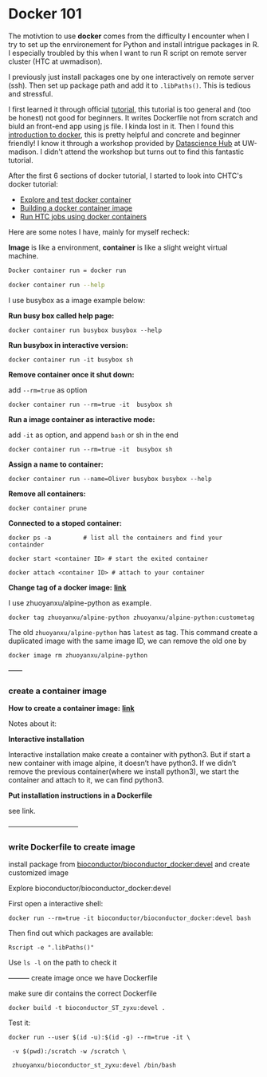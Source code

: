 # Docker 101

The motivtion to use __docker__ comes from the difficulty I encounter when I try to set up the enrvironement for Python and install intrigue packages in R. I especially troubled by this when I want to run R script on remote server cluster (HTC at uwmadison). 



I previously just install packages one by one interactively on remote server (ssh). Then set up package path and add it to `.libPaths()`. This is tedious and stressful.



I first learned it through official [tutorial](https://docs.docker.com/get-started/), this tutorial is too general and (too be honest) not good for beginners. It writes Dockerfile not from scratch and biuld an front-end app using js file. I kinda lost in it. Then I found this [introduction to docker](https://carpentries-incubator.github.io/docker-introduction/), this is pretty helpful and concrete and beginner friendly! I know it through a workshop provided by [Datascience Hub](https://datascience.wisc.edu/hub/) at UW-madison. I didn't attend the workshop but turns out to find this fantastic tutorial.

After the first 6 sections of docker tutorial, I started to look into CHTC's docker tutorial: 
 - [Explore and test docker container](https://chtc.cs.wisc.edu/uw-research-computing/docker-test.html)
 - [Building a docker container image](https://chtc.cs.wisc.edu/uw-research-computing/docker-build.html)
 - [Run HTC jobs using docker containers](https://chtc.cs.wisc.edu/uw-research-computing/docker-jobs.html)

Here are some notes I have, mainly for myself recheck:

__Image__ is like a environment, __container__ is like a slight weight virtual machine.



```bash
Docker container run = docker run

docker container run --help
```



I use busybox as a image example below:

**Run busy box called help page:**

```
docker container run busybox busybox --help    
```



**Run busybox in interactive version:**

```
docker container run -it busybox sh
```



**Remove container once it shut down:**

add `--rm=true` as option

```
docker container run --rm=true -it  busybox sh
```

 

**Run a image container as interactive mode:**

add `-it` as option, and append `bash` or sh in the end

```
docker container run --rm=true -it  busybox sh
```



**Assign a name to container:**

```
docker container run --name=Oliver busybox busybox --help
```



**Remove all containers:**

```
docker container prune
```



**Connected to a stoped container:**

```
docker ps -a         # list all the containers and find your containder

docker start <container ID> # start the exited container 

docker attach <container ID> # attach to your container
```







**Change tag of a docker image:** [**link**](https://stackoverflow.com/questions/25211198/docker-how-to-change-repository-name-or-rename-image)

I use zhuoyanxu/alpine-python as example. 

```
docker tag zhuoyanxu/alpine-python zhuoyanxu/alpine-python:custometag
```



The old `zhuoyanxu/alpine-python` has `latest` as tag. This command create a duplicated image with the same image ID, we can remove the old one by 

```
docker image rm zhuoyanxu/alpine-python     
```

——

### create a container image

**How to create a container image:** [**link**](https://carpentries-incubator.github.io/docker-introduction/creating-container-images/index.html)

Notes about it:

**Interactive installation** 

Interactive installation make create a container with python3. But if start a new container with image alpine, it doesn’t have python3. If we didn’t remove the previous container(where we install python3), we start the container and attach to it, we can find python3.



**Put installation instructions in a Dockerfile**

see link.



——————————

### write Dockerfile to create image

install package from [bioconductor/bioconductor_docker:devel](https://hub.docker.com/r/bioconductor/bioconductor_docker) and create customized image

Explore bioconductor/bioconductor_docker:devel

First open a interactive shell:

```
docker run --rm=true -it bioconductor/bioconductor_docker:devel bash
```

Then find out which packages are available:

```
Rscript -e ".libPaths()"
```

Use `ls -l` on the path to check it



——— create image once we have Dockerfile

make sure dir contains the correct Dockerfile

```
docker build -t bioconductor_ST_zyxu:devel .
```

 

Test it:

```
docker run --user $(id -u):$(id -g) --rm=true -it \

 -v $(pwd):/scratch -w /scratch \

 zhuoyanxu/bioconductor_st_zyxu:devel /bin/bash
```

